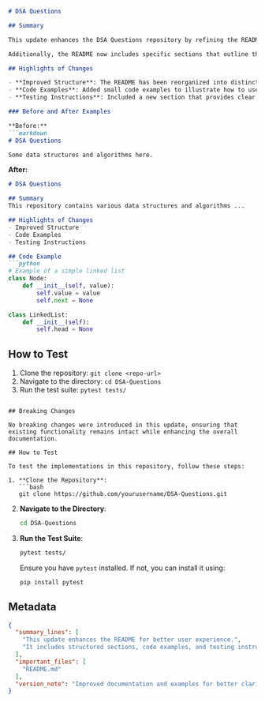 ```markdown
# DSA Questions

## Summary

This update enhances the DSA Questions repository by refining the README file to provide clearer instructions and better organization for users. The changes focus on improving the overall user experience by adding structured sections, examples, and enhancing the clarity of the content. This will help new contributors and users quickly understand the purpose of the repository and how to effectively utilize the resources available.

Additionally, the README now includes specific sections that outline the key features of the repository, as well as a concise guide on how to test the provided data structures and algorithms. This update aims to streamline the onboarding process for contributors and users alike, ensuring that they can find the information they need efficiently.

## Highlights of Changes

- **Improved Structure**: The README has been reorganized into distinct sections for better readability.
- **Code Examples**: Added small code examples to illustrate how to use various data structures and algorithms.
- **Testing Instructions**: Included a new section that provides clear steps on how to test the functionality of the implementations.

### Before and After Examples

**Before:**
```markdown
# DSA Questions

Some data structures and algorithms here.
```

**After:**
```markdown
# DSA Questions

## Summary
This repository contains various data structures and algorithms ...

## Highlights of Changes
- Improved Structure
- Code Examples
- Testing Instructions

## Code Example
```python
# Example of a simple linked list
class Node:
    def __init__(self, value):
        self.value = value
        self.next = None

class LinkedList:
    def __init__(self):
        self.head = None
```

## How to Test
1. Clone the repository: `git clone <repo-url>`
2. Navigate to the directory: `cd DSA-Questions`
3. Run the test suite: `pytest tests/`
```

## Breaking Changes

No breaking changes were introduced in this update, ensuring that existing functionality remains intact while enhancing the overall documentation.

## How to Test

To test the implementations in this repository, follow these steps:

1. **Clone the Repository**:
   ```bash
   git clone https://github.com/yourusername/DSA-Questions.git
   ```
2. **Navigate to the Directory**:
   ```bash
   cd DSA-Questions
   ```
3. **Run the Test Suite**:
   ```bash
   pytest tests/
   ```
   Ensure you have `pytest` installed. If not, you can install it using:
   ```bash
   pip install pytest
   ```

## Metadata
```json
{
  "summary_lines": [
    "This update enhances the README for better user experience.",
    "It includes structured sections, code examples, and testing instructions."
  ],
  "important_files": [
    "README.md"
  ],
  "version_note": "Improved documentation and examples for better clarity."
}
```
```